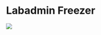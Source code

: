 # Labadmin Freezer
<img align="left" src="https://www.iconfinder.com/icons/8610360/download/png/64">
